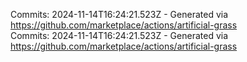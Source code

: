 Commits: 2024-11-14T16:24:21.523Z - Generated via https://github.com/marketplace/actions/artificial-grass
<br>
Commits: 2024-11-14T16:24:21.523Z - Generated via https://github.com/marketplace/actions/artificial-grass
<br>
